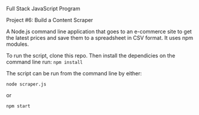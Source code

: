 Full Stack JavaScript Program

Project #6: Build a Content Scraper

A Node.js command line application that goes to an e-commerce site to get the latest prices and save them to a spreadsheet in CSV format. It uses npm modules.

To run the script, clone this repo.
Then install the dependicies on the command line run:
`npm install`

The script can be run from the command line by either: 

`node scraper.js`

or

`npm start`
